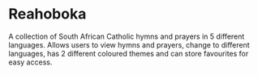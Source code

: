 # Reahoboka
A collection of South African Catholic hymns and prayers in 5 different languages. Allows users to view hymns and prayers, change to different languages, has 2 different coloured themes and can store favourites for easy access.
